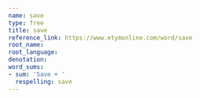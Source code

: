```yaml
---
name: save
type: free
title: save
reference_link: https://www.etymonline.com/word/save
root_name: 
root_language: 
denotation: 
word_sums:
- sum: 'Save + '
  respelling: save
---
```


